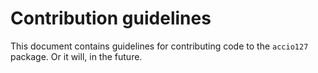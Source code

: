 # Contribution guidelines

This document contains guidelines for contributing code to the
`accio127` package. Or it will, in the future.

